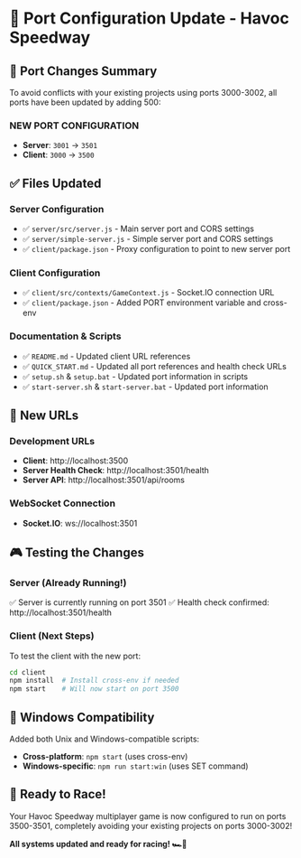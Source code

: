 # 🔌 Port Configuration Update - Havoc Speedway

## 🎯 **Port Changes Summary**

To avoid conflicts with your existing projects using ports 3000-3002, all ports have been updated by adding 500:

### **NEW PORT CONFIGURATION**
- **Server**: `3001` → `3501` 
- **Client**: `3000` → `3500`

## ✅ **Files Updated**

### **Server Configuration**
- ✅ `server/src/server.js` - Main server port and CORS settings
- ✅ `server/simple-server.js` - Simple server port and CORS settings  
- ✅ `client/package.json` - Proxy configuration to point to new server port

### **Client Configuration** 
- ✅ `client/src/contexts/GameContext.js` - Socket.IO connection URL
- ✅ `client/package.json` - Added PORT environment variable and cross-env

### **Documentation & Scripts**
- ✅ `README.md` - Updated client URL references
- ✅ `QUICK_START.md` - Updated all port references and health check URLs
- ✅ `setup.sh` & `setup.bat` - Updated port information in scripts
- ✅ `start-server.sh` & `start-server.bat` - Updated port information

## 🚀 **New URLs**

### **Development URLs**
- **Client**: http://localhost:3500
- **Server Health Check**: http://localhost:3501/health
- **Server API**: http://localhost:3501/api/rooms

### **WebSocket Connection**
- **Socket.IO**: ws://localhost:3501

## 🎮 **Testing the Changes**

### **Server (Already Running!)**
✅ Server is currently running on port 3501
✅ Health check confirmed: http://localhost:3501/health

### **Client (Next Steps)**
To test the client with the new port:
```bash
cd client
npm install  # Install cross-env if needed
npm start    # Will now start on port 3500
```

## 🔧 **Windows Compatibility**

Added both Unix and Windows-compatible scripts:
- **Cross-platform**: `npm start` (uses cross-env)
- **Windows-specific**: `npm run start:win` (uses SET command)

## 🏁 **Ready to Race!**

Your Havoc Speedway multiplayer game is now configured to run on ports 3500-3501, completely avoiding your existing projects on ports 3000-3002!

**All systems updated and ready for racing! 🏎️💨**
